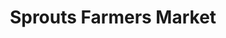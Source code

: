 ---
title: "Sprouts Farmers Market"
url: /glendale/sprouts-farmers-market-west-bell-road/
shop: supermarket
---
